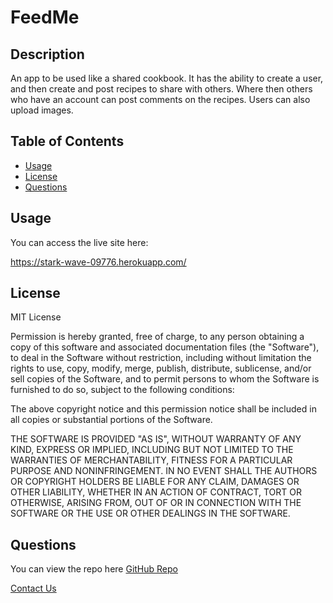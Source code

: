 # FeedMe
## Description
An app to be used like a shared cookbook.  It has the ability to create a user, and then create and post recipes to share with others.  Where then others who have an account can post comments on the recipes.  Users can also upload images.




## Table of Contents
* [Usage](#usage)
* [License](#license)
* [Questions](#questions)
  

##  Usage
You can access the live site here:

https://stark-wave-09776.herokuapp.com/ 


## License
MIT License

Permission is hereby granted, free of charge, to any person obtaining a copy of this software and associated documentation files (the "Software"), to deal in the Software without restriction, including without limitation the rights to use, copy, modify, merge, publish, distribute, sublicense, and/or sell copies of the Software, and to permit persons to whom the Software is furnished to do so, subject to the following conditions:

The above copyright notice and this permission notice shall be included in all copies or substantial portions of the Software.

THE SOFTWARE IS PROVIDED "AS IS", WITHOUT WARRANTY OF ANY KIND, EXPRESS OR IMPLIED, INCLUDING BUT NOT LIMITED TO THE WARRANTIES OF MERCHANTABILITY, FITNESS FOR A PARTICULAR PURPOSE AND NONINFRINGEMENT. IN NO EVENT SHALL THE AUTHORS OR COPYRIGHT HOLDERS BE LIABLE FOR ANY CLAIM, DAMAGES OR OTHER LIABILITY, WHETHER IN AN ACTION OF CONTRACT, TORT OR OTHERWISE, ARISING FROM, OUT OF OR IN CONNECTION WITH THE SOFTWARE OR THE USE OR OTHER DEALINGS IN THE SOFTWARE.

## Questions
You can view the repo here [GitHub Repo](https://github.com/favro03/project-feedme)

[Contact Us](mailto:wetr9902@gmail.com)
  
